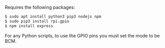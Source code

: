 Requires the following packages:
```sh
$ sudo apt install python3 pip3 nodejs npm
$ sudo pip3 install rpi.gpio
$ npm install express
```

For any Python scripts, to use the GPIO pins you must set the mode to be BCM.
